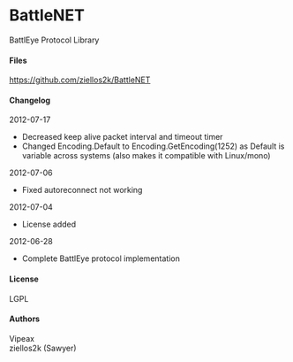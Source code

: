 # BattleNET #
BattlEye Protocol Library

#### Files ####
https://github.com/ziellos2k/BattleNET 

#### Changelog ####
2012-07-17
* Decreased keep alive packet interval and timeout timer
* Changed Encoding.Default to Encoding.GetEncoding(1252) as Default is 
  variable across systems (also makes it compatible with Linux/mono)

2012-07-06
* Fixed autoreconnect not working

2012-07-04
* License added

2012-06-28  
* Complete BattlEye protocol implementation

#### License ####
LGPL

#### Authors ####
Vipeax  
ziellos2k (Sawyer)  